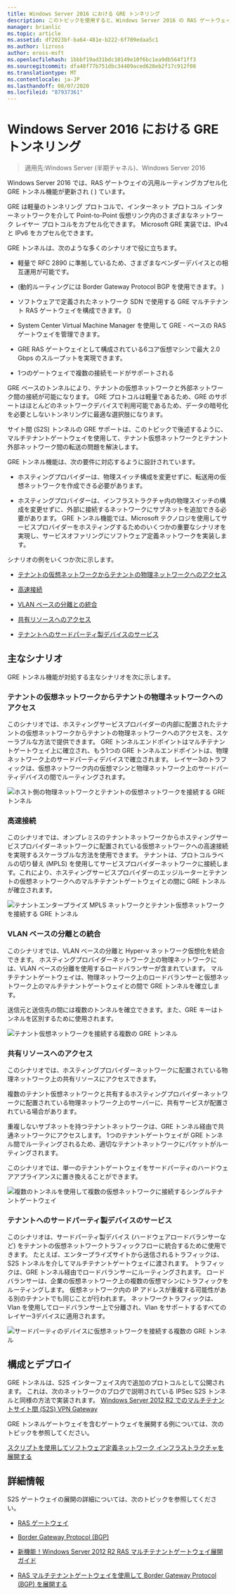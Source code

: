 ```yaml
---
title: Windows Server 2016 における GRE トンネリング
description: このトピックを使用すると、Windows Server 2016 の RAS ゲートウェイに対する汎用ルーティングカプセル化 (GRE) トンネル機能の更新について理解できます。
manager: brianlic
ms.topic: article
ms.assetid: df2023bf-ba64-481e-b222-6f709edaa5c1
ms.author: lizross
author: eross-msft
ms.openlocfilehash: 1bbbf19ad31bdc10149e10f6bc1ea9db564f1ff3
ms.sourcegitcommit: dfa48f77b751dbc34409aced628eb2f17c912f08
ms.translationtype: MT
ms.contentlocale: ja-JP
ms.lasthandoff: 08/07/2020
ms.locfileid: "87937361"
---
```

# <a name="gre-tunneling-in-windows-server-2016"></a>Windows Server 2016 における GRE トンネリング

>適用先:Windows Server (半期チャネル)、Windows Server 2016

Windows Server 2016 では、RAS ゲートウェイの汎用ルーティングカプセル化 GRE トンネル機能が更新され \( \) ています。

GRE は軽量のトンネリング プロトコルで、インターネット プロトコル インターネットワークを介して Point-to-Point 仮想リンク内のさまざまなネットワーク レイヤー プロトコルをカプセル化できます。 Microsoft GRE 実装では、IPv4 と IPv6 をカプセル化できます。

GRE トンネルは、次のような多くのシナリオで役に立ちます。

-   軽量で RFC 2890 に準拠しているため、さまざまなベンダーデバイスとの相互運用が可能です。

-   \(動的ルーティングには Border Gateway Protocol BGP を使用できます。 \)

-   ソフトウェアで定義されたネットワーク SDN で使用する GRE マルチテナント RAS ゲートウェイを構成できます。 \(\)

-   System Center Virtual Machine Manager を使用して GRE \- ベースの RAS ゲートウェイを管理できます。

-   GRE RAS ゲートウェイとして構成されている6コア仮想マシンで最大 2.0 Gbps のスループットを実現できます。

-   1つのゲートウェイで複数の接続モードがサポートされる

GRE ベースのトンネルにより、テナントの仮想ネットワークと外部ネットワーク間の接続が可能になります。 GRE プロトコルは軽量であるため、GRE のサポートはほとんどのネットワークデバイスで利用可能であるため、データの暗号化を必要としないトンネリングに最適な選択肢になります。

サイト間 (S2S) トンネルの GRE サポートは、このトピックで後述するように、マルチテナントゲートウェイを使用して、テナント仮想ネットワークとテナント外部ネットワーク間の転送の問題を解決します。

GRE トンネル機能は、次の要件に対応するように設計されています。

-   ホスティングプロバイダーは、物理スイッチ構成を変更せずに、転送用の仮想ネットワークを作成できる必要があります。

-   ホスティングプロバイダーは、インフラストラクチャ内の物理スイッチの構成を変更せずに、外部に接続するネットワークにサブネットを追加できる必要があります。
GRE トンネル機能では、Microsoft テクノロジを使用してサービスプロバイダーをホスティングするためのいくつかの重要なシナリオを実現し、サービスオファリングにソフトウェア定義ネットワークを実装します。

シナリオの例をいくつか次に示します。

-   [テナントの仮想ネットワークからテナントの物理ネットワークへのアクセス](#BKMK_Access)

-   [高速接続](#BKMK_Speed)

-   [VLAN ベースの分離との統合](#BKMK_Integration)

-   [共有リソースへのアクセス](#BKMK_Shared)

-   [テナントへのサードパーティ製デバイスのサービス](#BKMK_thirdparty)

## <a name="key-scenarios"></a>主なシナリオ

GRE トンネル機能が対処する主なシナリオを次に示します。

### <a name="access-from-tenant-virtual-networks-to-tenant-physical-networks"></a><a name="BKMK_Access"></a>テナントの仮想ネットワークからテナントの物理ネットワークへのアクセス

このシナリオでは、ホスティングサービスプロバイダーの内部に配置されたテナントの仮想ネットワークからテナントの物理ネットワークへのアクセスを、スケーラブルな方法で提供できます。 GRE トンネルエンドポイントはマルチテナントゲートウェイ上に確立され、もう1つの GRE トンネルエンドポイントは、物理ネットワーク上のサードパーティデバイスで確立されます。 レイヤー3のトラフィックは、仮想ネットワーク内の仮想マシンと物理ネットワーク上のサードパーティデバイスの間でルーティングされます。

![ホスト側の物理ネットワークとテナントの仮想ネットワークを接続する GRE トンネル](../../media/gre-tunneling-in-windows-server/GRE_.png)

### <a name="high-speed-connectivity"></a><a name="BKMK_Speed"></a>高速接続

このシナリオでは、オンプレミスのテナントネットワークからホスティングサービスプロバイダーネットワークに配置されている仮想ネットワークへの高速接続を実現するスケーラブルな方法を使用できます。 テナントは、プロトコルラベルの切り替え (MPLS) を使用してサービスプロバイダーネットワークに接続します。これにより、ホスティングサービスプロバイダーのエッジルーターとテナントの仮想ネットワークへのマルチテナントゲートウェイとの間に GRE トンネルが確立されます。

![テナントエンタープライズ MPLS ネットワークとテナント仮想ネットワークを接続する GRE トンネル](../../media/gre-tunneling-in-windows-server/GRE-.png)

### <a name="integration-with-vlan-based-isolation"></a><a name="BKMK_Integration"></a>VLAN ベースの分離との統合

このシナリオでは、VLAN ベースの分離と Hyper-v ネットワーク仮想化を統合できます。 ホスティングプロバイダーネットワーク上の物理ネットワークには、VLAN ベースの分離を使用するロードバランサーが含まれています。 マルチテナントゲートウェイは、物理ネットワーク上のロードバランサーと仮想ネットワーク上のマルチテナントゲートウェイとの間で GRE トンネルを確立します。

送信元と送信先の間には複数のトンネルを確立できます。また、GRE キーはトンネルを区別するために使用されます。

![テナント仮想ネットワークを接続する複数の GRE トンネル](../../media/gre-tunneling-in-windows-server/GRE-VLANIsolation.png)

### <a name="access-shared-resources"></a><a name="BKMK_Shared"></a>共有リソースへのアクセス

このシナリオでは、ホスティングプロバイダーネットワークに配置されている物理ネットワーク上の共有リソースにアクセスできます。

複数のテナント仮想ネットワークと共有するホスティングプロバイダーネットワークに配置されている物理ネットワーク上のサーバーに、共有サービスが配置されている場合があります。

重複しないサブネットを持つテナントネットワークは、GRE トンネル経由で共通ネットワークにアクセスします。 1つのテナントゲートウェイが GRE トンネル間でルーティングされるため、適切なテナントネットワークにパケットがルーティングされます。

このシナリオでは、単一のテナントゲートウェイをサードパーティのハードウェアアプライアンスに置き換えることができます。

![複数のトンネルを使用して複数の仮想ネットワークに接続するシングルテナントゲートウェイ](../../media/gre-tunneling-in-windows-server/GRE-SharedResource.png)

### <a name="services-of-third-party-devices-to-tenants"></a><a name="BKMK_thirdparty"></a>テナントへのサードパーティ製デバイスのサービス

このシナリオは、サードパーティ製デバイス (ハードウェアロードバランサーなど) をテナントの仮想ネットワークトラフィックフローに統合するために使用できます。 たとえば、エンタープライズサイトから送信されるトラフィックは、S2S トンネルを介してマルチテナントゲートウェイに渡されます。 トラフィックは、GRE トンネル経由でロードバランサーにルーティングされます。 ロードバランサーは、企業の仮想ネットワーク上の複数の仮想マシンにトラフィックをルーティングします。 仮想ネットワーク内の IP アドレスが重複する可能性がある別のテナントでも同じことが行われます。 ネットワークトラフィックは、Vlan を使用してロードバランサー上で分離され、Vlan をサポートするすべてのレイヤー3デバイスに適用されます。

![サードパーティのデバイスに仮想ネットワークを接続する複数の GRE トンネル](../../media/gre-tunneling-in-windows-server/GREThirdParty.png)

## <a name="configuration-and-deployment"></a>構成とデプロイ

GRE トンネルは、S2S インターフェイス内で追加のプロトコルとして公開されます。 これは、次のネットワークのブログで説明されている IPSec S2S トンネルと同様の方法で実装されます。 [Windows Server 2012 R2 でのマルチテナントサイト間 (S2S) VPN Gateway](https://techcommunity.microsoft.com/t5/networking-blog/bg-p/NetworkingBlog)

GRE トンネルゲートウェイを含むゲートウェイを展開する例については、次のトピックを参照してください。

[スクリプトを使用してソフトウェア定義ネットワーク インフラストラクチャを展開する](../../../networking/sdn/deploy/Deploy-a-Software-Defined-Network-infrastructure-using-scripts.md)

## <a name="more-information"></a>詳細情報

S2S ゲートウェイの展開の詳細については、次のトピックを参照してください。

-   [RAS ゲートウェイ](RAS-Gateway.md)

-   [Border Gateway Protocol &#40;BGP&#41;](../bgp/Border-Gateway-Protocol-BGP.md)

-   [新機能！Windows Server 2012 R2 RAS マルチテナントゲートウェイ展開ガイド](https://techcommunity.microsoft.com/t5/networking-blog/bg-p/NetworkingBlog)

-   [RAS マルチテナントゲートウェイを使用して Border Gateway Protocol (BGP) を展開する](https://techcommunity.microsoft.com/t5/networking-blog/bg-p/NetworkingBlog)

